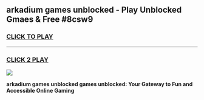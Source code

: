 
## arkadium games unblocked - Play Unblocked Gmaes & Free #8csw9
<h3>
<a href="https://news.freeplayer.one?title=arkadium_games_unblocked&ref=03M">CLICK TO PLAY</a></h3>
<hr>

<h3>
<a href="https://news.freeplayer.one?title=arkadium_games_unblocked&ref=03M">CLICK 2 PLAY</a>
  
</h3>

<a href="https://news.freeplayer.one?title=arkadium_games_unblocked&ref=03M"><img src="https://clearcache.store/games.png"></a>


**arkadium games unblocked games unblocked: Your Gateway to Fun and Accessible Online Gaming**
